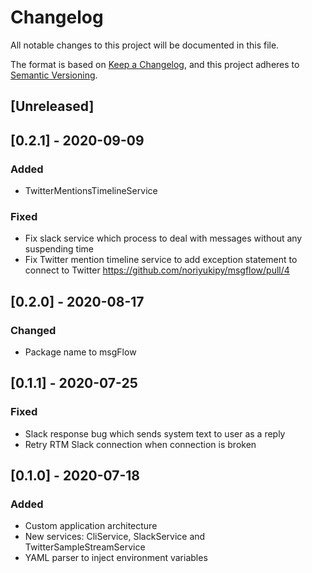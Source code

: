 # Changelog
All notable changes to this project will be documented in this file.

The format is based on [Keep a Changelog](https://keepachangelog.com/en/1.0.0/),
and this project adheres to [Semantic Versioning](https://semver.org/spec/v2.0.0.html).

## [Unreleased]

## [0.2.1] - 2020-09-09

### Added

- TwitterMentionsTimelineService

### Fixed

- Fix slack service which process to deal with messages without any suspending time
- Fix Twitter mention timeline service to add exception statement to connect to Twitter https://github.com/noriyukipy/msgflow/pull/4

## [0.2.0] - 2020-08-17

### Changed

- Package name to msgFlow

## [0.1.1] - 2020-07-25

### Fixed

- Slack response bug which sends system text to user as a reply
- Retry RTM Slack connection when connection is broken

## [0.1.0] - 2020-07-18

### Added

- Custom application architecture
- New services: CliService, SlackService and TwitterSampleStreamService
- YAML parser to inject environment variables
